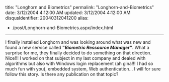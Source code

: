 title: "Longhorn and Biometrics"
permalink: "Longhorn-and-Biometrics"
date: 3/12/2004 4:12:00 AM
updated: 3/12/2004 4:12:00 AM
disqusIdentifier: 20040312041200
alias:
 - /post/Longhorn-and-Biometrics.aspx/index.html
---
I finally installed Longhorn and was looking around what was new and found a new service called <B>"<I>Biometric Ressource Manager</I>"</B>. What a surprise for me, they finally decided to do something on that direction. Nice!!! I worked on that subject in my last company and dealed with algorithms but also with Windows login replacement (ah gina!!! I had so much fun with you), embedded system, Web authentication... I will for sure follow this story. Is there any publication on that topic?
